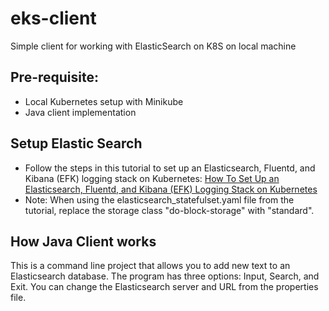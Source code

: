 # eks-client
Simple client for working with ElasticSearch on K8S on local machine

## Pre-requisite:
- Local Kubernetes setup with Minikube
- Java client implementation


## Setup Elastic Search
- Follow the steps in this tutorial to set up an Elasticsearch, Fluentd, and Kibana (EFK) logging stack on Kubernetes: [How To Set Up an Elasticsearch, Fluentd, and Kibana (EFK) Logging Stack on Kubernetes](https://www.digitalocean.com/community/tutorials/how-to-set-up-an-elasticsearch-fluentd-and-kibana-efk-logging-stack-on-kubernetes
)
- Note: When using the elasticsearch_statefulset.yaml file from the tutorial, replace the storage class "do-block-storage" with "standard".


## How Java Client works
This is a command line project that allows you to add new text to an Elasticsearch database. The program has three options: Input, Search, and Exit. You can change the Elasticsearch server and URL from the properties file.